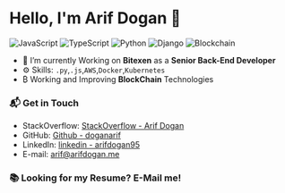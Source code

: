 # Hello, I'm Arif Dogan 👋

![JavaScript](https://img.shields.io/badge/JavaScript-expert-red)
![TypeScript](https://img.shields.io/badge/TypeScript-expert-red)
![Python](https://img.shields.io/badge/Python-expert-red)
![Django](https://img.shields.io/badge/Django-expert-red)
![Blockchain](https://img.shields.io/badge/Blockchain-expert-blue)

- 🔭 I’m currently Working on **Bitexen** as a **Senior Back-End Developer**
- ⚙️ Skills: `.py`,`.js`,`AWS`,`Docker`,`Kubernetes`
- ₿ Working and Improving **BlockChain** Technologies


### 📬 Get in Touch

- StackOverflow: [StackOverflow - Arif Dogan][stackoverflow]
- GitHub: [Github - doganarif][github]
- LinkedIn: [linkedin - arifdogan95][linkedin]
- E-mail: arif@arifdogan.me

### 📚 Looking for my Resume? E-Mail me!

[stackoverflow]: https://stackoverflow.com/users/9896496/arif-dogan
[github]: https://github.com/doganarif
[linkedin]: https://www.linkedin.com/in/arifdogan95/
